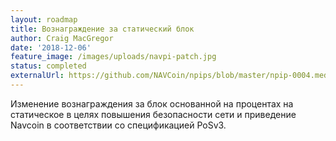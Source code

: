 ```yaml
---
layout: roadmap
title: Вознаграждение за статический блок
author: Craig MacGregor
date: '2018-12-06'
feature_image: /images/uploads/navpi-patch.jpg
status: completed
externalUrl: https://github.com/NAVCoin/npips/blob/master/npip-0004.mediawiki
---
```


Изменение вознаграждения за блок основанной на процентах на статическое в целях повышения безопасности&nbsp;сети и приведение Navcoin в соответствии со спецификацией&nbsp;PoSv3.  
